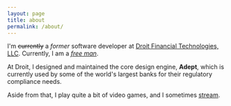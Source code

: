 ```yaml
---
layout: page
title: about
permalink: /about/
---
```


I'm ~~currently~~ a _former_ software developer at
[Droit Financial Technologies, LLC](http://droit.tech).
Currently, I am a 
[_free man_](http://ivanthetricourne.github.io/free-wednesdays/).

At Droit, I designed and maintained the core design engine, **Adept**,
which is currently used by some of the world's largest banks for their
regulatory compliance needs.

Aside from that, I play quite a bit of video games, and I sometimes
[stream](https://www.twitch.tv/setbang).
